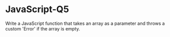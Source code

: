 # JavaScript-Q5
Write a JavaScript function that takes an array as a parameter and throws a custom 'Error' if the array is empty.
